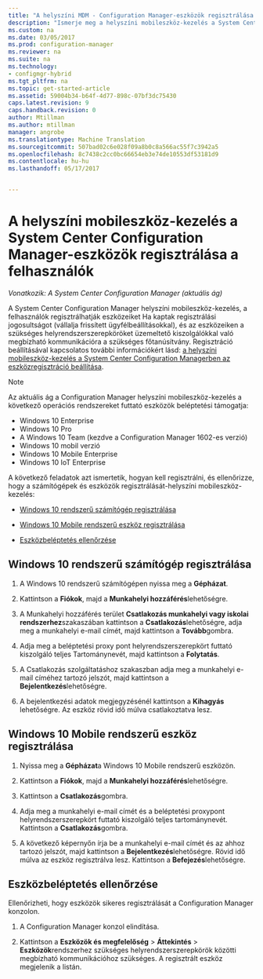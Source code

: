 ```yaml
---
title: "A helyszíni MDM - Configuration Manager-eszközök regisztrálása a felhasználók |} Microsoft Docs"
description: "Ismerje meg a helyszíni mobileszköz-kezelés a System Center Configuration Manager-eszközök regisztrálása a felhasználók."
ms.custom: na
ms.date: 03/05/2017
ms.prod: configuration-manager
ms.reviewer: na
ms.suite: na
ms.technology:
- configmgr-hybrid
ms.tgt_pltfrm: na
ms.topic: get-started-article
ms.assetid: 59004b34-b64f-4d77-898c-07bf3dc75430
caps.latest.revision: 9
caps.handback.revision: 0
author: Mtillman
ms.author: mtillman
manager: angrobe
ms.translationtype: Machine Translation
ms.sourcegitcommit: 507bad02c6e028f09a8b0c8a566ac55f7c3942a5
ms.openlocfilehash: 8c7438c2cc0bc66654eb3e74de10553df53181d9
ms.contentlocale: hu-hu
ms.lasthandoff: 05/17/2017


---
```

# <a name="how-users-enroll-devices-with-on-premises-mobile-device-management-in-system-center-configuration-manager"></a>A helyszíni mobileszköz-kezelés a System Center Configuration Manager-eszközök regisztrálása a felhasználók

*Vonatkozik: A System Center Configuration Manager (aktuális ág)*

A System Center Configuration Manager helyszíni mobileszköz-kezelés, a felhasználók regisztrálhatják eszközeiket Ha kaptak regisztrálási jogosultságot (vállalja frissített ügyfélbeállításokkal), és az eszközeiken a szükséges helyrendszerszerepköröket üzemeltető kiszolgálókkal való megbízható kommunikációra a szükséges főtanúsítvány. Regisztráció beállításával kapcsolatos további információkért lásd: [a helyszíni mobileszköz-kezelés a System Center Configuration Managerben az eszközregisztráció beállítása](../../mdm/get-started/set-up-device-enrollment-on-premises-mdm.md).  

> [!NOTE]  
>  Az aktuális ág a Configuration Manager helyszíni mobileszköz-kezelés a következő operációs rendszereket futtató eszközök beléptetési támogatja:  
>   
> -  Windows 10 Enterprise  
> -   Windows 10 Pro  
> -   A Windows 10 Team \(kezdve a Configuration Manager 1602-es verzió\)  
> -   Windows 10 mobil verzió  
> -   Windows 10 Mobile Enterprise
> -   Windows 10 IoT Enterprise   

A következő feladatok azt ismertetik, hogyan kell regisztrálni, és ellenőrizze, hogy a számítógépek és eszközök regisztrálását\-helyszíni mobileszköz-kezelés:  

-   [Windows 10 rendszerű számítógép regisztrálása](#bkmk_enrollDesk)  

-   [Windows 10 Mobile rendszerű eszköz regisztrálása](#bkmk_enrollMob)  

-   [Eszközbeléptetés ellenőrzése](#bkmk_verify)  

##  <a name="bkmk_enrollDesk"></a> Windows 10 rendszerű számítógép regisztrálása  

1.  A Windows 10 rendszerű számítógépen nyissa meg a **Gépházat**.  

2.  Kattintson a **Fiókok**, majd a **Munkahelyi hozzáférés**lehetőségre.  

3.  A Munkahelyi hozzáférés terület **Csatlakozás munkahelyi vagy iskolai rendszerhez**szakaszában kattintson a **Csatlakozás**lehetőségre, adja meg a munkahelyi e-mail címét, majd kattintson a **Tovább**gombra.  

4.  Adja meg a beléptetési proxy pont helyrendszerszerepkört futtató kiszolgáló teljes Tartománynevét, majd kattintson a **Folytatás**.  

5.  A Csatlakozás szolgáltatáshoz szakaszban adja meg a munkahelyi e-mail címéhez tartozó jelszót, majd kattintson a **Bejelentkezés**lehetőségre.  

6.  A bejelentkezési adatok megjegyzésénél kattintson a **Kihagyás** lehetőségre. Az eszköz rövid idő múlva csatlakoztatva lesz.  

##  <a name="bkmk_enrollMob"></a> Windows 10 Mobile rendszerű eszköz regisztrálása  

1.  Nyissa meg a **Gépházat**a Windows 10 Mobile rendszerű eszközön.  

2.  Kattintson a **Fiókok**, majd a **Munkahelyi hozzáférés**lehetőségre.  

3.  Kattintson a **Csatlakozás**gombra.  

4.  Adja meg a munkahelyi e-mail címét és a beléptetési proxypont helyrendszerszerepkört futtató kiszolgáló teljes tartománynevét. Kattintson a **Csatlakozás**gombra.  

5.  A következő képernyőn írja be a munkahelyi e-mail címét és az ahhoz tartozó jelszót, majd kattintson a **Bejelentkezés**lehetőségre. Rövid idő múlva az eszköz regisztrálva lesz. Kattintson a **Befejezés**lehetőségre.  

##  <a name="bkmk_verify"></a> Eszközbeléptetés ellenőrzése  
 Ellenőrizheti, hogy eszközök sikeres regisztrálását a Configuration Manager konzolon.  

1.  A Configuration Manager konzol elindítása.  

2.  Kattintson a **Eszközök és megfelelőség** > **Áttekintés** > **Eszközök**rendszerhez szükséges helyrendszerszerepkörök közötti megbízható kommunikációhoz szükséges. A regisztrált eszköz megjelenik a listán.  

